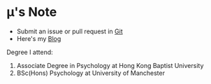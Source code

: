 # 	μ's Note

- Submit an issue or pull request in [Git](https://git.mxr612.io/mxr612/Notes)
- Here's my [Blog](https://www.mxr612.io/)

Degree I attend:

1. Associate Degree in Psychology at Hong Kong Baptist University
2. BSc(Hons) Psychology at University of Manchester

